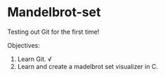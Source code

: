 # Mandelbrot-set
Testing out Git for the first time!

Objectives: 
  1. Learn Git. √
  2. Learn and create a madelbrot set visualizer in C.
